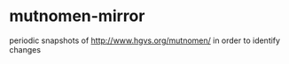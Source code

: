 mutnomen-mirror
===============

periodic snapshots of http://www.hgvs.org/mutnomen/ in order to identify changes

